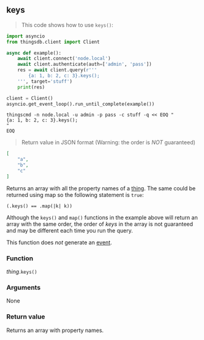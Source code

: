 ## keys

> This code shows how to use `keys()`:

```python
import asyncio
from thingsdb.client import Client

async def example():
    await client.connect('node.local')
    await client.authenticate(auth=['admin', 'pass'])
    res = await client.query(r'''
        {a: 1, b: 2, c: 3}.keys();
    ''', target='stuff')
    print(res)

client = Client()
asyncio.get_event_loop().run_until_complete(example())
```

```shell
thingscmd -n node.local -u admin -p pass -c stuff -q << EOQ "
{a: 1, b: 2, c: 3}.keys();
"
EOQ
```

> Return value in JSON format (Warning: the order is *NOT* guaranteed)

```json
[
    "a",
    "b",
    "c"
]
```

Returns an array with all the property names of a [thing](#thing-type).
The same could be returned using map so the following statement is `true`:

`(.keys() == .map(|k| k))`

<aside class="warning">
Although the <code>keys()</code> and <code>map()</code> functions in the example above will return an array with the same order,
the order of <i>keys</i> in the array is not guaranteed and may be different each time you run the query.
</aside>


This function does *not* generate an [event](#events).

### Function
*thing*.`keys()`

### Arguments
None

### Return value
Returns an array with property names.

